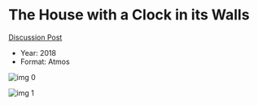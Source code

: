 # The House with a Clock in its Walls

[Discussion Post](https://www.avsforum.com/threads/bass-eq-for-filtered-movies.2995212/post-57276892)

* Year: 2018
* Format: Atmos

![img 0](https://i.imgur.com/bJQl4eG.jpg)

![img 1](https://i.imgur.com/IF2YmOr.jpg)

